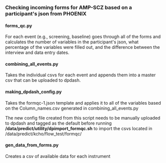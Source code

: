 ### Checking incoming forms for AMP-SCZ based on a participant's json from PHOENIX

#### forms_qc.py
For each event (e.g., screening, baseline) goes through all of the forms and calculates the number of variables in the participant's json, what percentage of the variables were filled out, and the difference between the interview and data entry dates.

#### combining_all_events.py
Takes the individual csvs for each event and appends them into a master csv that can be uploaded to dpdash.

#### making_dpdash_config.py
Takes the formqc-1.json template and applies it to all of the variables based on the Column_names.csv generated in combining_all_events.py

The new config file created from this script needs to be manually uploaded to dpdash and tagged as the default before running **/data/predict/utility/dpimport_formqc.sh** to import the csvs located in /data/predict/kcho/flow_test/formqc/

#### gen_data_from_forms.py
Creates a csv of available data for each instrument
